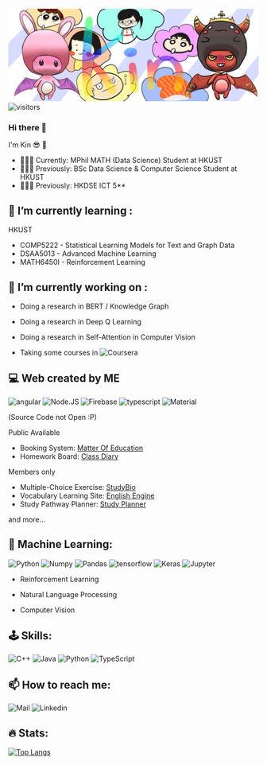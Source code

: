 ![Banner](./banner.jpeg)
![visitors](https://visitor-badge.laobi.icu/badge?page_id=kinkinava.kinkinava)
### Hi there 👋

I'm Kin 😎 🙈
- 🧑🏻‍💻 Currently: MPhil MATH (Data Science) Student at HKUST
- 🧑🏻‍💻 Previously:  BSc Data Science & Computer Science Student at HKUST
- 🧑🏻‍💻 Previously:  HKDSE ICT 5**
<!--
**kinkinava/kinkinava** is a ✨ _special_ ✨ repository because its `README.md` (this file) appears on your GitHub profile.

Here are some ideas to get you started:

- 🔭 I’m currently working on ...
- 🌱 I’m currently learning ...
- 👯 I’m looking to collaborate on ...
- 🤔 I’m looking for help with ...
- 💬 Ask me about ...
- 📫 How to reach me: ...
- 😄 Pronouns: ...
- ⚡ Fun fact: ...
-->

<h2>🌱 I’m currently learning :</h2>

HKUST
- COMP5222 - Statistical Learning Models for Text and Graph Data
- DSAA5013  - Advanced Machine Learning
- MATH6450I - Reinforcement Learning

<h2>🔭 I’m currently working on :</h2>

- Doing a research in BERT / Knowledge Graph
- Doing a research in Deep Q Learning
- Doing a research in Self-Attention in Computer Vision

- Taking some courses in ![Coursera](https://img.shields.io/badge/Coursera-0056D2?style=for-the-badge&logo=Coursera&logoColor=white) 



<h2>💻 Web created by ME</h2>

![angular](https://img.shields.io/badge/Angular-DD0031?style=for-the-badge&logo=angular&logoColor=white) ![Node.JS](https://img.shields.io/badge/Node.js-339933?style=for-the-badge&logo=nodedotjs&logoColor=white) ![Firebase](https://img.shields.io/badge/firebase-ffca28?style=for-the-badge&logo=firebase&logoColor=black) ![typescript](https://img.shields.io/badge/TypeScript-007ACC?style=for-the-badge&logo=typescript&logoColor=white) ![Material](https://img.shields.io/badge/-materialize--css-ff69b4?style=for-the-badge&logo=materialize--css&logoColor=white) 

(Source Code not Open :P)

Public Available  
- Booking System: [Matter Of Education](https://booking.matterofeducation.com/)
- Homework Board: [Class Diary](https://classdiary.plkcfs.edu.hk/)

Members only

- Multiple-Choice Exercise: [StudyBio](https://studybio.net/)
- Vocabulary Learning Site: [English Engine](https://englishengine.plkcfs.edu.hk/)
- Study Pathway Planner: [Study Planner](https://studyplanner-sci-dev.ust.hk/) 

and more...



<h2>🤖 Machine Learning:</h2>

![Python](https://img.shields.io/badge/Python-3776AB?style=for-the-badge&logo=python&logoColor=white) ![Numpy](https://img.shields.io/badge/Numpy-777BB4?style=for-the-badge&logo=numpy&logoColor=white) ![Pandas](https://img.shields.io/badge/Pandas-2C2D72?style=for-the-badge&logo=pandas&logoColor=white) ![tensorflow](https://img.shields.io/badge/TensorFlow-FF6F00?style=for-the-badge&logo=tensorflow&logoColor=white) ![Keras](https://img.shields.io/badge/Keras-D00000?style=for-the-badge&logo=Keras&logoColor=white) ![Jupyter](https://img.shields.io/badge/Jupyter-F37626.svg?&style=for-the-badge&logo=Jupyter&logoColor=white) 

- Reinforcement Learning

- Natural Language Processing

- Computer Vision

<h2>🕹️ Skills:</h2>

![C++](https://img.shields.io/badge/C%2B%2B-00599C?style=for-the-badge&logo=c%2B%2B&logoColor=white) ![Java](https://img.shields.io/badge/Java-ED8B00?style=for-the-badge&logo=java&logoColor=white) ![Python](	https://img.shields.io/badge/Python-3776AB?style=for-the-badge&logo=python&logoColor=white) ![TypeScript](https://img.shields.io/badge/TypeScript-007ACC?style=for-the-badge&logo=typescript&logoColor=white) 


<h2>📫 How to reach me:</h2>

![Mail](https://img.shields.io/badge/Gmail-D14836?style=for-the-badge&logo=gmail&logoColor=white) ![Linkedin](https://img.shields.io/badge/LinkedIn-0077B5?style=for-the-badge&logo=linkedin&logoColor=white) 

<h2>🔥 Stats:</h2>

[![Top Langs](https://github-readme-stats.vercel.app/api/top-langs/?username=kinkinava&layout=compact)](https://github.com/kinkinava/github-readme-stats)
